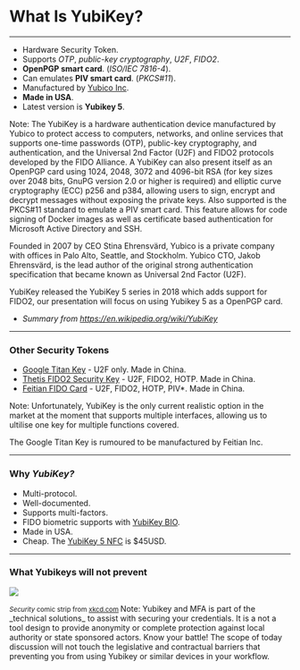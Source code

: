 <!--
.slide: data-background-image="https://assets2.brandfolder.io/bf-boulder-prod/txcncmqrfr7bqph4kbhwc8/v/49024856/original/5CNFC-iphone-macbook2-1-scaled.jpg" data-background-opacity="0.4"
-->
# What Is <span class="color-yubico-green">YubiKey?</span>

---

- Hardware Security Token.
- Supports *OTP*, *public-key cryptography*, *U2F*, *FIDO2*.
- __OpenPGP smart card__. (*ISO/IEC 7816-4*).
- Can emulates __PIV smart card__. (*PKCS#11*).
- Manufactured by [Yubico Inc](https://yubico.com).
- __Made in USA__.
- Latest version is __Yubikey 5__.

Note:
The YubiKey is a hardware authentication device manufactured by Yubico to protect access to computers, networks, and online services that supports one-time passwords (OTP), public-key cryptography, and authentication, and the Universal 2nd Factor (U2F) and FIDO2 protocols developed by the FIDO Alliance. A YubiKey can also present itself as an OpenPGP card using 1024, 2048, 3072 and 4096-bit RSA (for key sizes over 2048 bits, GnuPG version 2.0 or higher is required) and elliptic curve cryptography (ECC) p256 and p384, allowing users to sign, encrypt and decrypt messages without exposing the private keys. Also supported is the PKCS#11 standard to emulate a PIV smart card. This feature allows for code signing of Docker images as well as certificate based authentication for Microsoft Active Directory and SSH.

Founded in 2007 by CEO Stina Ehrensvärd, Yubico is a private company with offices in Palo Alto, Seattle, and Stockholm. Yubico CTO, Jakob Ehrensvärd, is the lead author of the original strong authentication specification that became known as Universal 2nd Factor (U2F).

YubiKey released the YubiKey 5 series in 2018 which adds support for FIDO2, our presentation will focus on using Yubikey 5 as a OpenPGP card.

- *Summary from https://en.wikipedia.org/wiki/YubiKey*
---

### Other Security Tokens

- [Google Titan Key](https://cloud.google.com/titan-security-key) - U2F only. Made in China.
- [Thetis FIDO2 Security Key](https://thetis.io/collections/fido2/products/thetis-fido2-security-key) - U2F, FIDO2, HOTP. Made in China.
- [Feitian FIDO Card](https://www.ftsafe.com/Products/FIDO/Single_Button_FIDO) - U2F, FIDO2, HOTP, PIV*. Made in China.

Note:
Unfortunately, YubiKey is the only current realistic option in the market at the moment that supports multiple interfaces, allowing us to ultilise one key for multiple functions covered.

The Google Titan Key is rumoured to be manufactured by Feitian Inc.

---

### Why <em class="color-yubico-green">YubiKey?</em>

- Multi-protocol.
- Well-documented.
- Supports multi-factors.
- FIDO biometric supports with [YubiKey BIO](https://www.yubico.com/au/store/#yubikey-bio-series-fido-edition).
- Made in USA.
- Cheap. The [YubiKey 5 NFC](https://www.yubico.com/au/product/yubikey-5-nfc/) is $45USD.

---

### What Yubikeys will not prevent

![](https://imgs.xkcd.com/comics/security.png)

<small class="tiny">
<em>Security</em> comic strip from <a href="https://xkcd.com/538/">xkcd.com</a>
</small>
Note:
Yubikey and MFA is part of the _technical solutions_ to assist with securing your credentials. It is a not a tool design
to provide anonymity or complete protection against local authority or state sponsored actors. Know your battle! The scope
of today discussion will not touch the legislative and contractual barriers that preventing you from using Yubikey or similar
devices in your workflow.